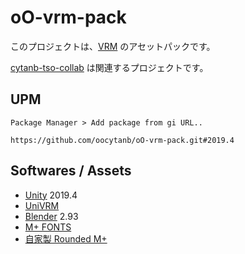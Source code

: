 # oO-vrm-pack

このプロジェクトは、[VRM](https://vrm.dev/) のアセットパックです。

[cytanb-tso-collab](https://github.com/oocytanb/cytanb-tso-collab) は関連するプロジェクトです。

## UPM

`Package Manager > Add package from gi URL..`

```
https://github.com/oocytanb/oO-vrm-pack.git#2019.4
```

## Softwares / Assets

- [Unity](https://unity3d.com/) 2019.4
- [UniVRM](https://github.com/vrm-c/UniVRM)
- [Blender](https://www.blender.org/) 2.93
- [M+ FONTS](https://mplus-fonts.osdn.jp/)
- [自家製 Rounded M+](http://jikasei.me/font/rounded-mplus/)

